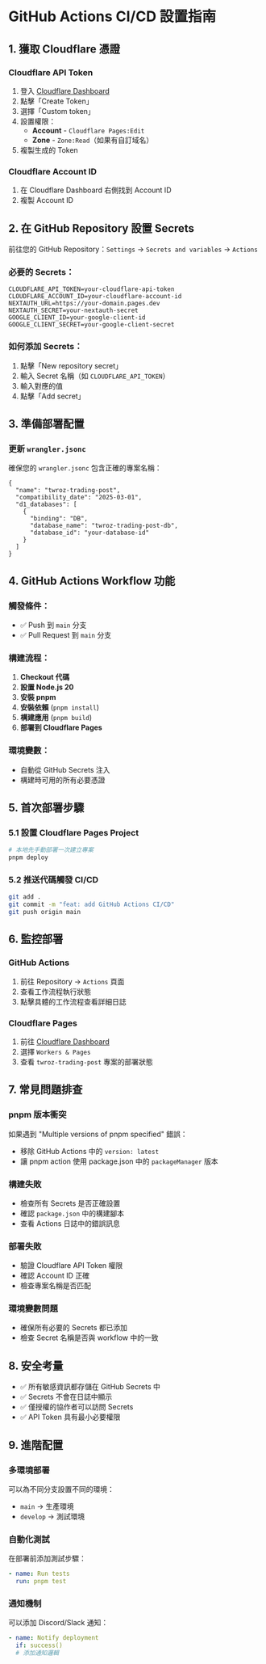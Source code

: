 # GitHub Actions CI/CD 設置指南

## 1. 獲取 Cloudflare 憑證

### Cloudflare API Token

1. 登入 [Cloudflare Dashboard](https://dash.cloudflare.com/profile/api-tokens)
2. 點擊「Create Token」
3. 選擇「Custom token」
4. 設置權限：
   - **Account** - `Cloudflare Pages:Edit`
   - **Zone** - `Zone:Read`（如果有自訂域名）
5. 複製生成的 Token

### Cloudflare Account ID

1. 在 Cloudflare Dashboard 右側找到 Account ID
2. 複製 Account ID

## 2. 在 GitHub Repository 設置 Secrets

前往您的 GitHub Repository：`Settings` → `Secrets and variables` → `Actions`

### 必要的 Secrets：

```
CLOUDFLARE_API_TOKEN=your-cloudflare-api-token
CLOUDFLARE_ACCOUNT_ID=your-cloudflare-account-id
NEXTAUTH_URL=https://your-domain.pages.dev
NEXTAUTH_SECRET=your-nextauth-secret
GOOGLE_CLIENT_ID=your-google-client-id
GOOGLE_CLIENT_SECRET=your-google-client-secret
```

### 如何添加 Secrets：

1. 點擊「New repository secret」
2. 輸入 Secret 名稱（如 `CLOUDFLARE_API_TOKEN`）
3. 輸入對應的值
4. 點擊「Add secret」

## 3. 準備部署配置

### 更新 `wrangler.jsonc`

確保您的 `wrangler.jsonc` 包含正確的專案名稱：

```jsonc
{
  "name": "twroz-trading-post",
  "compatibility_date": "2025-03-01",
  "d1_databases": [
    {
      "binding": "DB",
      "database_name": "twroz-trading-post-db",
      "database_id": "your-database-id"
    }
  ]
}
```

## 4. GitHub Actions Workflow 功能

### 觸發條件：

- ✅ Push 到 `main` 分支
- ✅ Pull Request 到 `main` 分支

### 構建流程：

1. **Checkout 代碼**
2. **設置 Node.js 20**
3. **安裝 pnpm**
4. **安裝依賴** (`pnpm install`)
5. **構建應用** (`pnpm build`)
6. **部署到 Cloudflare Pages**

### 環境變數：

- 自動從 GitHub Secrets 注入
- 構建時可用的所有必要憑證

## 5. 首次部署步驟

### 5.1 設置 Cloudflare Pages Project

```bash
# 本地先手動部署一次建立專案
pnpm deploy
```

### 5.2 推送代碼觸發 CI/CD

```bash
git add .
git commit -m "feat: add GitHub Actions CI/CD"
git push origin main
```

## 6. 監控部署

### GitHub Actions

1. 前往 Repository → `Actions` 頁面
2. 查看工作流程執行狀態
3. 點擊具體的工作流程查看詳細日誌

### Cloudflare Pages

1. 前往 [Cloudflare Dashboard](https://dash.cloudflare.com/)
2. 選擇 `Workers & Pages`
3. 查看 `twroz-trading-post` 專案的部署狀態

## 7. 常見問題排查

### pnpm 版本衝突
如果遇到 "Multiple versions of pnpm specified" 錯誤：
- 移除 GitHub Actions 中的 `version: latest`
- 讓 pnpm action 使用 package.json 中的 `packageManager` 版本

### 構建失敗

- 檢查所有 Secrets 是否正確設置
- 確認 `package.json` 中的構建腳本
- 查看 Actions 日誌中的錯誤訊息

### 部署失敗

- 驗證 Cloudflare API Token 權限
- 確認 Account ID 正確
- 檢查專案名稱是否匹配

### 環境變數問題

- 確保所有必要的 Secrets 都已添加
- 檢查 Secret 名稱是否與 workflow 中的一致

## 8. 安全考量

- ✅ 所有敏感資訊都存儲在 GitHub Secrets 中
- ✅ Secrets 不會在日誌中顯示
- ✅ 僅授權的協作者可以訪問 Secrets
- ✅ API Token 具有最小必要權限

## 9. 進階配置

### 多環境部署

可以為不同分支設置不同的環境：

- `main` → 生產環境
- `develop` → 測試環境

### 自動化測試

在部署前添加測試步驟：

```yaml
- name: Run tests
  run: pnpm test
```

### 通知機制

可以添加 Discord/Slack 通知：

```yaml
- name: Notify deployment
  if: success()
  # 添加通知邏輯
```
